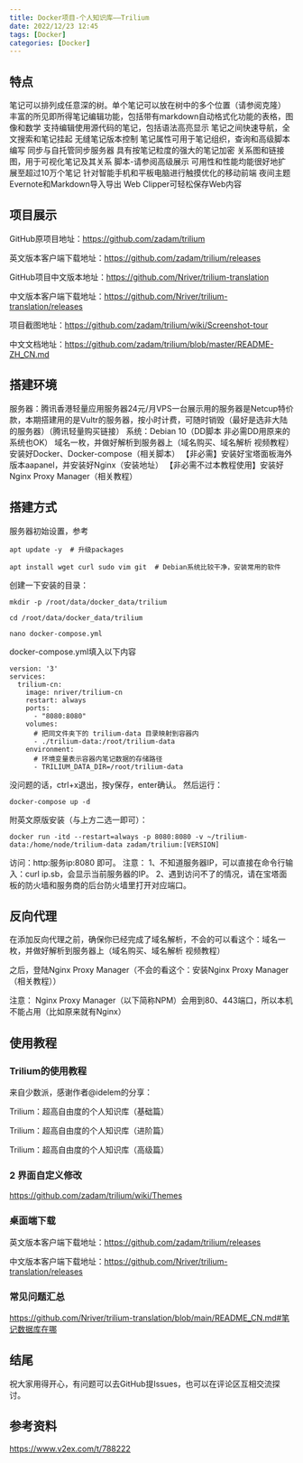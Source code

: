 ```yaml
---
title: Docker项目-个人知识库——Trilium
date: 2022/12/23 12:45
tags: [Docker]
categories: [Docker]
---
```

## 特点
笔记可以排列成任意深的树。单个笔记可以放在树中的多个位置（请参阅克隆）
丰富的所见即所得笔记编辑功能，包括带有markdown自动格式化功能的表格，图像和数学
支持编辑使用源代码的笔记，包括语法高亮显示
笔记之间快速导航，全文搜索和笔记挂起
无缝笔记版本控制
笔记属性可用于笔记组织，查询和高级脚本编写
同步与自托管同步服务器
具有按笔记粒度的强大的笔记加密
关系图和链接图，用于可视化笔记及其关系
脚本-请参阅高级展示
可用性和性能均能很好地扩展至超过10万个笔记
针对智能手机和平板电脑进行触摸优化的移动前端
夜间主题
Evernote和Markdown导入导出
Web Clipper可轻松保存Web内容
## 项目展示
GitHub原项目地址：https://github.com/zadam/trilium

英文版本客户端下载地址：https://github.com/zadam/trilium/releases

GitHub项目中文版本地址：https://github.com/Nriver/trilium-translation

中文版本客户端下载地址：https://github.com/Nriver/trilium-translation/releases

项目截图地址：https://github.com/zadam/trilium/wiki/Screenshot-tour

中文文档地址：https://github.com/zadam/trilium/blob/master/README-ZH_CN.md

## 搭建环境
服务器：腾讯香港轻量应用服务器24元/月VPS一台展示用的服务器是Netcup特价款，本期搭建用的是Vultr的服务器，按小时计费，可随时销毁（最好是选非大陆的服务器）（腾讯轻量购买链接）
系统：Debian 10（DD脚本 非必需DD用原来的系统也OK）
域名一枚，并做好解析到服务器上（域名购买、域名解析 视频教程）
安装好Docker、Docker-compose（相关脚本）
【非必需】安装好宝塔面板海外版本aapanel，并安装好Nginx（安装地址）
【非必需不过本教程使用】安装好Nginx Proxy Manager（相关教程）

## 搭建方式
服务器初始设置，参考
```
apt update -y  # 升级packages

apt install wget curl sudo vim git  # Debian系统比较干净，安装常用的软件
```
创建一下安装的目录：
```
mkdir -p /root/data/docker_data/trilium

cd /root/data/docker_data/trilium

nano docker-compose.yml

```
docker-compose.yml填入以下内容
```
version: '3'
services:
  trilium-cn:
    image: nriver/trilium-cn
    restart: always
    ports:
      - "8080:8080"
    volumes:
      # 把同文件夹下的 trilium-data 目录映射到容器内
      - ./trilium-data:/root/trilium-data
    environment:
      # 环境变量表示容器内笔记数据的存储路径
      - TRILIUM_DATA_DIR=/root/trilium-data
```
没问题的话，ctrl+x退出，按y保存，enter确认。
然后运行：
```
docker-compose up -d 
```
附英文原版安装（与上方二选一即可）：
```
docker run -itd --restart=always -p 8080:8080 -v ~/trilium-data:/home/node/trilium-data zadam/trilium:[VERSION]
```
访问：http:服务ip:8080 即可。
注意：
1、不知道服务器IP，可以直接在命令行输入：curl ip.sb，会显示当前服务器的IP。
2、遇到访问不了的情况，请在宝塔面板的防火墙和服务商的后台防火墙里打开对应端口。


## 反向代理
在添加反向代理之前，确保你已经完成了域名解析，不会的可以看这个：域名一枚，并做好解析到服务器上（域名购买、域名解析 视频教程）

之后，登陆Nginx Proxy Manager（不会的看这个：安装Nginx Proxy Manager（相关教程））

注意：
Nginx Proxy Manager（以下简称NPM）会用到80、443端口，所以本机不能占用（比如原来就有Nginx）


## 使用教程

### Trilium的使用教程

来自少数派，感谢作者@idelem的分享：

Trilium：超高自由度的个人知识库（基础篇）

Trilium：超高自由度的个人知识库（进阶篇）

Trilium：超高自由度的个人知识库（高级篇）

### 2 界面自定义修改

https://github.com/zadam/trilium/wiki/Themes

### 桌面端下载

英文版本客户端下载地址：https://github.com/zadam/trilium/releases

中文版本客户端下载地址：https://github.com/Nriver/trilium-translation/releases

### 常见问题汇总

https://github.com/Nriver/trilium-translation/blob/main/README_CN.md#笔记数据库在哪

## 结尾

祝大家用得开心，有问题可以去GitHub提Issues，也可以在评论区互相交流探讨。

## 参考资料

https://www.v2ex.com/t/788222